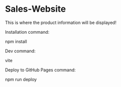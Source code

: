 # Sales-Website
This is where the product information will be displayed!

Installation command:

  npm install

Dev command:

  vite

Deploy to GitHub Pages command:

  npm run deploy